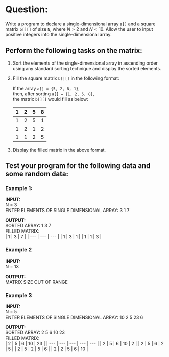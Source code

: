 # Question:

Write a program to declare a single-dimensional array `a[]` and a square matrix `b[][]` of size `N`, where $N > 2$ and $N < 10$. Allow the user to input positive integers into the single-dimensional array.

## Perform the following tasks on the matrix:

1. Sort the elements of the single-dimensional array in ascending order using any standard sorting technique and display the sorted elements.

2. Fill the square matrix `b[][]` in the following format:
  
    If the array `a[] = {5, 2, 8, 1}`,  
    then, after sorting `a[] = {1, 2, 5, 8}`,  
    the matrix `b[][]` would fill as below:

    | 1   | 2   | 5   | 8   |
    | --- | --- | --- | --- |
    | 1   | 2   | 5   | 1   |
    | 1   | 2   | 1   | 2   |
    | 1   | 1   | 2   | 5   |

3. Display the filled matrix in the above format.

## Test your program for the following data and some random data:

### Example 1:

**INPUT:**  
N = 3  
ENTER ELEMENTS OF SINGLE DIMENSIONAL ARRAY: 3 1 7

**OUTPUT:**  
SORTED ARRAY: 1 3 7  
FILLED MATRIX:  
| 1   | 3   | 7   |
| --- | --- | --- |
| 1   | 3   | 1   |
| 1   | 1   | 3   |

### Example 2

**INPUT:**  
N = 13

**OUTPUT:**  
MATRIX SIZE OUT OF RANGE

### Example 3

**INPUT:**  
N = 5  
ENTER ELEMENTS OF SINGLE DIMENSIONAL ARRAY: 10 2 5 23 6

**OUTPUT:**  
SORTED ARRAY: 2 5 6 10 23  
FILLED MATRIX:  
| 2   | 5   | 6   | 10  | 23  |
| --- | --- | --- | --- | --- |
| 2   | 5   | 6   | 10  | 2   |
| 2   | 5   | 6   | 2   | 5   |
| 2   | 5   | 2   | 5   | 6   |
| 2   | 2   | 5   | 6   | 10  |
